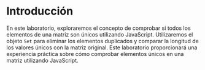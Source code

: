 # Introducción

En este laboratorio, exploraremos el concepto de comprobar si todos los elementos de una matriz son únicos utilizando JavaScript. Utilizaremos el objeto `Set` para eliminar los elementos duplicados y comparar la longitud de los valores únicos con la matriz original. Este laboratorio proporcionará una experiencia práctica sobre cómo comprobar elementos únicos en una matriz utilizando JavaScript.
